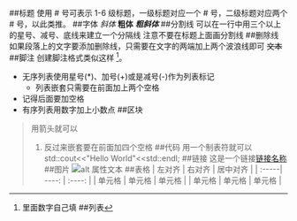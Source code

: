 ##标题
使用 # 号可表示 1-6 级标题，一级标题对应一个 # 号，二级标题对应两个 # 号，以此类推。
##字体
_斜体_
__粗体__
___粗斜体___
##分割线
可以在一行中用三个以上的星号、减号、底线来建立一个分隔线
注意不要在标题上面画分割线
##删除线
如果段落上的文字要添加删除线，只需要在文字的两端加上两个波浪线即可 ~~文本~~
##脚注
创建脚注格式类似这样 [^1]。
[^1]: 里面数字自己填
##列表
* 无序列表使用星号(*)、加号(+)或是减号(-)作为列表标记
  * 列表嵌套只需要在前面加上两个空格
* 记得后面要加空格
* 有序列表用数字加上小数点
##区块
> 用箭头就可以
> 1. 反过来嵌套要在前面加四个空格
##代码
    用一个制表符就可以
    std::cout<<"Hello World"<<std::endl;
##链接
这是一个链接[链接名称](链接地址)
##图片
![alt 属性文本](图片地址 "可选标题")
##表格
| 左对齐 | 右对齐 | 居中对齐 |
| :-----| ----: | :----: |
| 单元格 | 单元格 | 单元格 |
| 单元格 | 单元格 | 单元格 |